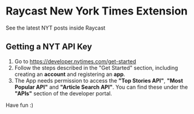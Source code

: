# Raycast New York Times Extension

See the latest NYT posts inside Raycast

## Getting a NYT API Key

1. Go to https://developer.nytimes.com/get-started
2. Follow the steps described in the "Get Started" section, including creating an **account** and registering an **app**.
3. The App needs permission to access the **"Top Stories API"**, **"Most Popular API"** and **"Article Search API"**. You can find these under the **"APIs"** section of the developer portal.

Have fun :)
